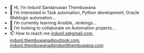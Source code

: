 - 👋 Hi, I’m Indunil Sandaruwan Thembuwana
- 👀 I’m interested in Task automation, Python development, Oracle Weblogic automation...
- 🌱 I’m currently learning Ansible, Jenkings...
- 💞️ I’m looking to collaborate on Automation projects...
- 📫 How to reach me indunil.s@gmail.com, indunil.thembuwana@outlook.com, indunil.thembuwana@indunilthembuwana.com

<!---
cry4rock/cry4rock is a ✨ special ✨ repository because its `README.md` (this file) appears on your GitHub profile.
You can click the Preview link to take a look at your changes.
--->
